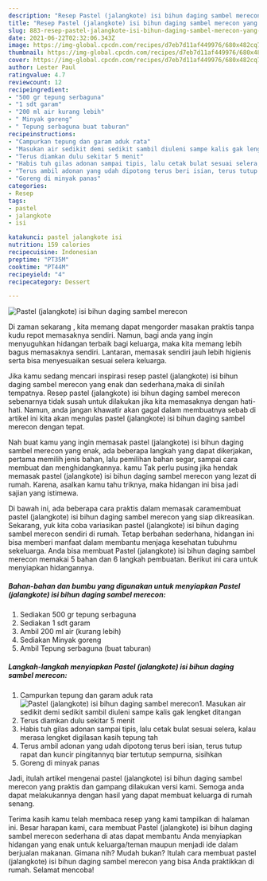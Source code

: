 ```yaml
---
description: "Resep Pastel (jalangkote) isi bihun daging sambel merecon yang lezat Untuk Jualan"
title: "Resep Pastel (jalangkote) isi bihun daging sambel merecon yang lezat Untuk Jualan"
slug: 883-resep-pastel-jalangkote-isi-bihun-daging-sambel-merecon-yang-lezat-untuk-jualan
date: 2021-06-22T02:32:06.343Z
image: https://img-global.cpcdn.com/recipes/d7eb7d11af449976/680x482cq70/pastel-jalangkote-isi-bihun-daging-sambel-merecon-foto-resep-utama.jpg
thumbnail: https://img-global.cpcdn.com/recipes/d7eb7d11af449976/680x482cq70/pastel-jalangkote-isi-bihun-daging-sambel-merecon-foto-resep-utama.jpg
cover: https://img-global.cpcdn.com/recipes/d7eb7d11af449976/680x482cq70/pastel-jalangkote-isi-bihun-daging-sambel-merecon-foto-resep-utama.jpg
author: Lester Paul
ratingvalue: 4.7
reviewcount: 12
recipeingredient:
- "500 gr tepung serbaguna"
- "1 sdt garam"
- "200 ml air kurang lebih"
- " Minyak goreng"
- " Tepung serbaguna buat taburan"
recipeinstructions:
- "Campurkan tepung dan garam aduk rata"
- "Masukan air sedikit demi sedikit sambil diuleni sampe kalis gak lengket ditangan"
- "Terus diamkan dulu sekitar 5 menit"
- "Habis tuh gilas adonan sampai tipis, lalu cetak bulat sesuai selera, kalau merasa lengket digilasan kasih tepung tah"
- "Terus ambil adonan yang udah dipotong terus beri isian, terus tutup rapat dan kuncir pingitannyq biar tertutup sempurna, sisihkan"
- "Goreng di minyak panas"
categories:
- Resep
tags:
- pastel
- jalangkote
- isi

katakunci: pastel jalangkote isi 
nutrition: 159 calories
recipecuisine: Indonesian
preptime: "PT35M"
cooktime: "PT44M"
recipeyield: "4"
recipecategory: Dessert

---
```



![Pastel (jalangkote) isi bihun daging sambel merecon](https://img-global.cpcdn.com/recipes/d7eb7d11af449976/680x482cq70/pastel-jalangkote-isi-bihun-daging-sambel-merecon-foto-resep-utama.jpg)

Di zaman  sekarang , kita memang dapat mengorder masakan praktis tanpa kudu repot memasaknya sendiri. Namun, bagi anda yang ingin menyuguhkan hidangan terbaik bagi keluarga, maka kita memang lebih bagus memasaknya sendiri. Lantaran, memasak sendiri jauh lebih higienis serta bisa menyesuaikan sesuai selera keluarga.

Jika kamu sedang mencari inspirasi resep pastel (jalangkote) isi bihun daging sambel merecon yang enak dan sederhana,maka di sinilah tempatnya. Resep pastel (jalangkote) isi bihun daging sambel merecon  sebenarnya tidak susah untuk dilakukan jika kita memasaknya dengan hati-hati. Namun, anda jangan khawatir akan gagal dalam membuatnya 
sebab di artikel ini kita akan mengulas pastel (jalangkote) isi bihun daging sambel merecon dengan tepat.  



Nah buat kamu yang ingin memasak pastel (jalangkote) isi bihun daging sambel merecon yang enak, ada beberapa langkah yang dapat dikerjakan, pertama memilih jenis bahan, lalu pemilihan bahan segar, sampai cara membuat dan menghidangkannya. kamu Tak perlu pusing jika hendak memasak pastel (jalangkote) isi bihun daging sambel merecon yang lezat di rumah. Karena, asalkan kamu  tahu triknya, maka hidangan ini bisa jadi sajian yang istimewa.

Di bawah ini, ada beberapa cara praktis  dalam memasak caramembuat pastel (jalangkote) isi bihun daging sambel merecon yang siap dikreasikan. Sekarang, yuk kita coba variasikan pastel (jalangkote) isi bihun daging sambel merecon sendiri di rumah. Tetap berbahan sederhana, hidangan ini bisa memberi manfaat dalam membantu menjaga kesehatan tubuhmu sekeluarga. Anda bisa membuat Pastel (jalangkote) isi bihun daging sambel merecon memakai 5 bahan dan 6 langkah pembuatan. Berikut ini cara untuk menyiapkan hidangannya.

<!--inarticleads1-->

##### Bahan-bahan dan bumbu yang digunakan untuk menyiapkan Pastel (jalangkote) isi bihun daging sambel merecon:

1. Sediakan 500 gr tepung serbaguna
1. Sediakan 1 sdt garam
1. Ambil 200 ml air (kurang lebih)
1. Sediakan  Minyak goreng
1. Ambil  Tepung serbaguna (buat taburan)




<!--inarticleads2-->

##### Langkah-langkah menyiapkan Pastel (jalangkote) isi bihun daging sambel merecon:

1. Campurkan tepung dan garam aduk rata
<img src="https://img-global.cpcdn.com/steps/b0023e93d51913d4/160x128cq70/pastel-jalangkote-isi-bihun-daging-sambel-merecon-langkah-memasak-1-foto.jpg" alt="Pastel (jalangkote) isi bihun daging sambel merecon">1. Masukan air sedikit demi sedikit sambil diuleni sampe kalis gak lengket ditangan
1. Terus diamkan dulu sekitar 5 menit
1. Habis tuh gilas adonan sampai tipis, lalu cetak bulat sesuai selera, kalau merasa lengket digilasan kasih tepung tah
1. Terus ambil adonan yang udah dipotong terus beri isian, terus tutup rapat dan kuncir pingitannyq biar tertutup sempurna, sisihkan
1. Goreng di minyak panas




Jadi, itulah artikel mengenai  pastel (jalangkote) isi bihun daging sambel merecon  yang praktis dan gampang dilakukan versi kami. Semoga anda dapat melakukannya dengan hasil yang dapat membuat keluarga di rumah senang. 

Terima kasih kamu telah membaca resep yang kami tampilkan di halaman ini. Besar harapan kami, cara membuat  Pastel (jalangkote) isi bihun daging sambel merecon sederhana di atas dapat membantu Anda menyiapkan hidangan yang enak untuk keluarga/teman maupun menjadi ide dalam berjualan makanan. Gimana nih? Mudah bukan? Itulah cara membuat pastel (jalangkote) isi bihun daging sambel merecon yang bisa Anda praktikkan di rumah. Selamat mencoba!


